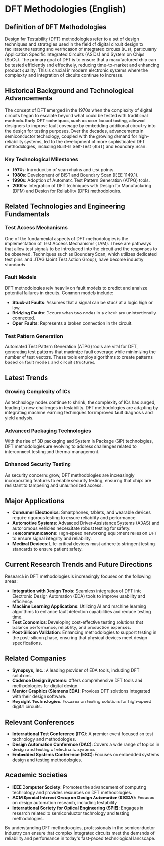 # DFT Methodologies (English)

## Definition of DFT Methodologies

Design for Testability (DFT) methodologies refer to a set of design techniques and strategies used in the field of digital circuit design to facilitate the testing and verification of integrated circuits (ICs), particularly Application Specific Integrated Circuits (ASICs) and System on Chips (SoCs). The primary goal of DFT is to ensure that a manufactured chip can be tested efficiently and effectively, reducing time-to-market and enhancing product quality. This is crucial in modern electronic systems where the complexity and integration of circuits continue to increase.

## Historical Background and Technological Advancements

The concept of DFT emerged in the 1970s when the complexity of digital circuits began to escalate beyond what could be tested with traditional methods. Early DFT techniques, such as scan-based testing, allowed designers to improve fault coverage by embedding additional circuitry into the design for testing purposes. Over the decades, advancements in semiconductor technology, coupled with the growing demand for high-reliability systems, led to the development of more sophisticated DFT methodologies, including Built-In Self-Test (BIST) and Boundary Scan.

### Key Technological Milestones

- **1970s**: Introduction of scan chains and test points.
- **1980s**: Development of BIST and Boundary Scan (IEEE 1149.1).
- **1990s**: Adoption of Automatic Test Pattern Generation (ATPG) tools.
- **2000s**: Integration of DFT techniques with Design for Manufacturing (DFM) and Design for Reliability (DFR) methodologies.

## Related Technologies and Engineering Fundamentals

### Test Access Mechanisms

One of the fundamental aspects of DFT methodologies is the implementation of Test Access Mechanisms (TAM). These are pathways that allow test signals to be introduced into the circuit and the responses to be observed. Techniques such as Boundary Scan, which utilizes dedicated test pins, and JTAG (Joint Test Action Group), have become industry standards.

### Fault Models

DFT methodologies rely heavily on fault models to predict and analyze potential failures in circuits. Common models include:

- **Stuck-at Faults**: Assumes that a signal can be stuck at a logic high or low.
- **Bridging Faults**: Occurs when two nodes in a circuit are unintentionally connected.
- **Open Faults**: Represents a broken connection in the circuit.

### Test Pattern Generation

Automated Test Pattern Generation (ATPG) tools are vital for DFT, generating test patterns that maximize fault coverage while minimizing the number of test vectors. These tools employ algorithms to create patterns based on fault models and circuit structures.

## Latest Trends

### Growing Complexity of ICs

As technology nodes continue to shrink, the complexity of ICs has surged, leading to new challenges in testability. DFT methodologies are adapting by integrating machine learning techniques for improved fault diagnosis and yield analysis.

### Advanced Packaging Technologies

With the rise of 3D packaging and System in Package (SiP) technologies, DFT methodologies are evolving to address challenges related to interconnect testing and thermal management.

### Enhanced Security Testing

As security concerns grow, DFT methodologies are increasingly incorporating features to enable security testing, ensuring that chips are resistant to tampering and unauthorized access.

## Major Applications

- **Consumer Electronics**: Smartphones, tablets, and wearable devices require rigorous testing to ensure reliability and performance.
- **Automotive Systems**: Advanced Driver-Assistance Systems (ADAS) and autonomous vehicles necessitate robust testing for safety.
- **Telecommunications**: High-speed networking equipment relies on DFT to ensure signal integrity and reliability.
- **Medical Devices**: Life-critical devices must adhere to stringent testing standards to ensure patient safety.

## Current Research Trends and Future Directions

Research in DFT methodologies is increasingly focused on the following areas:

- **Integration with Design Tools**: Seamless integration of DFT into Electronic Design Automation (EDA) tools to improve usability and efficiency.
- **Machine Learning Applications**: Utilizing AI and machine learning algorithms to enhance fault detection capabilities and reduce testing time.
- **Test Economics**: Developing cost-effective testing solutions that balance performance, reliability, and production expenses.
- **Post-Silicon Validation**: Enhancing methodologies to support testing in the post-silicon phase, ensuring that physical devices meet design specifications.

## Related Companies

- **Synopsys, Inc.**: A leading provider of EDA tools, including DFT solutions.
- **Cadence Design Systems**: Offers comprehensive DFT tools and methodologies for digital design.
- **Mentor Graphics (Siemens EDA)**: Provides DFT solutions integrated with their design software.
- **Keysight Technologies**: Focuses on testing solutions for high-speed digital circuits.

## Relevant Conferences

- **International Test Conference (ITC)**: A premier event focused on test technology and methodologies.
- **Design Automation Conference (DAC)**: Covers a wide range of topics in design and testing of electronic systems.
- **Embedded Systems Conference (ESC)**: Focuses on embedded systems design and testing methodologies.

## Academic Societies

- **IEEE Computer Society**: Promotes the advancement of computing technology and provides resources on DFT methodologies.
- **ACM Special Interest Group on Design Automation (SIGDA)**: Focuses on design automation research, including testability.
- **International Society for Optical Engineering (SPIE)**: Engages in research related to semiconductor technology and testing methodologies. 

By understanding DFT methodologies, professionals in the semiconductor industry can ensure that complex integrated circuits meet the demands of reliability and performance in today's fast-paced technological landscape.